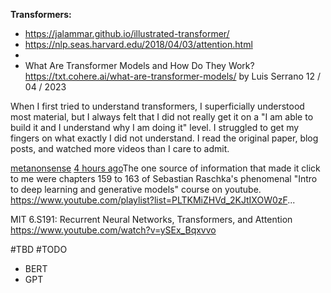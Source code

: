 **Transformers:**

- https://jalammar.github.io/illustrated-transformer/
- https://nlp.seas.harvard.edu/2018/04/03/attention.html
- 
- What Are Transformer Models and How Do They Work? https://txt.cohere.ai/what-are-transformer-models/  by  Luis Serrano 12 / 04 / 2023 


When I first tried to understand transformers, I superficially understood most material, but I always felt that I did not really get it on a "I am able to build it and I understand why I am doing it" level. I struggled to get my fingers on what exactly I did not understand. I read the original paper, blog posts, and watched more videos than I care to admit.

[metanonsense](https://news.ycombinator.com/user?id=metanonsense) [4 hours ago](https://news.ycombinator.com/item?id=35578988)The one source of information that made it click to me were chapters 159 to 163 of Sebastian Raschka's phenomenal "Intro to deep learning and generative models" course on youtube. https://www.youtube.com/playlist?list=PLTKMiZHVd_2KJtIXOW0zF...

MIT 6.S191: Recurrent Neural Networks, Transformers, and Attention
https://www.youtube.com/watch?v=ySEx_Bqxvvo



#TBD #TODO 
- BERT
- GPT